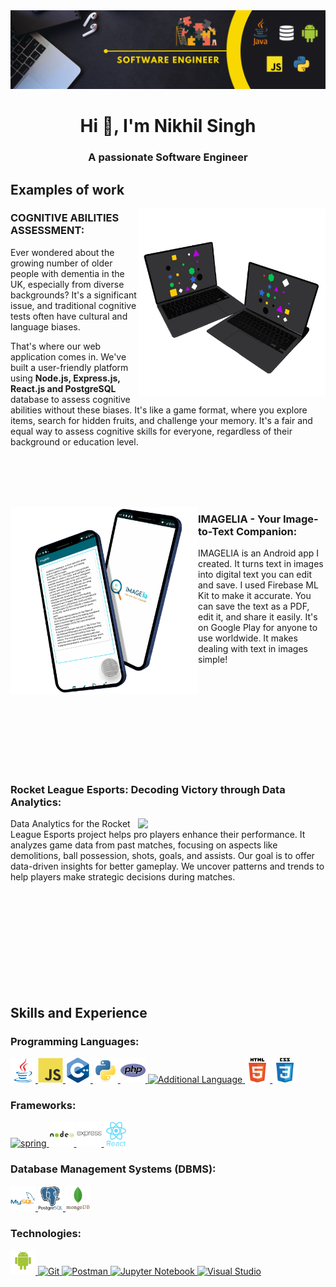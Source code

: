 <div align="center">
  <img src="https://github.com/NikhilSingh07/NikhilSingh07/blob/main/Secret/SOFTWARE%20ENGINEER%20(3).png" alt="Logo">
  <h1 >Hi 👋, I'm Nikhil Singh</h1>

  <h3>A passionate Software Engineer</h3>

</div>


## Examples of work

<img align = "right"  src = "https://github.com/NikhilSingh07/NikhilSingh07/blob/main/Secret/cognitive.gif" width = "300">

### COGNITIVE ABILITIES ASSESSMENT:  

Ever wondered about the growing number of older people with dementia in the UK, especially from diverse backgrounds? It's a significant issue, and traditional cognitive tests often have cultural and language biases. 

That's where our web application comes in. We've built a user-friendly platform using **Node.js, Express.js, React.js and PostgreSQL** database to assess cognitive abilities without these biases. It's like a game format, where you explore items, search for hidden fruits, and challenge your memory. It's a fair and equal way to assess cognitive skills for everyone, regardless of their background or education level.

<br> <!-- Add this line for extra line spacing -->
<br> <!-- Add this line for extra line spacing -->
<br> <!-- Add this line for extra line spacing -->
<br> <!-- Add this line for extra line spacing -->





<img  align = "left" src = "https://github.com/NikhilSingh07/NikhilSingh07/blob/main/Secret/Imagelia_GIF.gif" width = "300">

### IMAGELIA - Your Image-to-Text Companion:  

IMAGELIA is an Android app I created. It turns text in images into digital text you can edit and save. I used Firebase ML Kit to make it accurate. You can save the text as a PDF, edit it, and share it easily. It's on Google Play for anyone to use worldwide. It makes dealing with text in images simple!

<br> <!-- Add this line for extra line spacing -->
<br> <!-- Add this line for extra line spacing -->
<br> <!-- Add this line for extra line spacing -->
<br> <!-- Add this line for extra line spacing -->
<br> <!-- Add this line for extra line spacing -->
<br> <!-- Add this line for extra line spacing -->
<br> <!-- Add this line for extra line spacing -->
<br> <!-- Add this line for extra line spacing -->
<br> <!-- Add this line for extra line spacing -->




### Rocket League Esports: Decoding Victory through Data Analytics:  

<img align = "right" src = "https://rocketleague.media.zestyio.com/rl_platform_keyart_2019.jpg?width=1920&optimize=high" width = "300">

Data Analytics for the Rocket League Esports project helps pro players enhance their performance. It analyzes game data from past matches, focusing on aspects like demolitions, ball possession, shots, goals, and assists. Our goal is to offer data-driven insights for better gameplay. We uncover patterns and trends to help players make strategic decisions during matches.


<br> <!-- Add this line for extra line spacing -->
<br> <!-- Add this line for extra line spacing -->
<br> <!-- Add this line for extra line spacing -->
<br> <!-- Add this line for extra line spacing -->
<br> <!-- Add this line for extra line spacing -->
<br> <!-- Add this line for extra line spacing -->
<br> <!-- Add this line for extra line spacing -->
<br> <!-- Add this line for extra line spacing -->
<br> <!-- Add this line for extra line spacing -->


## Skills and Experience

<h3>Programming Languages:</h3>
<p>
  <a href="https://www.java.com" target="_blank" rel="noopener noreferrer">
    <img src="https://raw.githubusercontent.com/devicons/devicon/master/icons/java/java-original.svg" alt="Java" width="40" height="40" />
  </a>
  <a href="https://developer.mozilla.org/en-US/docs/Web/JavaScript" target="_blank" rel="noopener noreferrer">
    <img src="https://raw.githubusercontent.com/devicons/devicon/master/icons/javascript/javascript-original.svg" alt="JavaScript" width="40" height="40" />
  </a>
  <a href="https://www.w3schools.com/cpp/" target="_blank" rel="noopener noreferrer">
    <img src="https://raw.githubusercontent.com/devicons/devicon/master/icons/cplusplus/cplusplus-original.svg" alt="C++" width="40" height="40" />
  </a>
  <a href="https://www.python.org" target="_blank" rel="noopener noreferrer">
    <img src="https://raw.githubusercontent.com/devicons/devicon/master/icons/python/python-original.svg" alt="Python" width="40" height="40" />
  </a>
  <a href="https://www.php.net" target="_blank" rel="noopener noreferrer">
    <img src="https://raw.githubusercontent.com/devicons/devicon/master/icons/php/php-original.svg" alt="PHP" width="40" height="40" />
  </a>
  <!-- Include the additional link here -->
  <a href="https://db.cs.uni-tuebingen.de/teaching/ws2223/sql-is-a-programming-language/logo.svg" target="_blank" rel="noopener noreferrer">
    <img src="https://db.cs.uni-tuebingen.de/teaching/ws2223/sql-is-a-programming-language/logo.svg" alt="Additional Language" width="40" height="40" />
  </a>
  <a href="https://www.w3.org/html/" target="_blank" rel="noopener noreferrer">
    <img src="https://raw.githubusercontent.com/devicons/devicon/master/icons/html5/html5-original-wordmark.svg" alt="HTML5" width="40" height="40" />
  </a>
  <a href="https://www.w3schools.com/css/" target="_blank" rel="noopener noreferrer">
    <img src="https://raw.githubusercontent.com/devicons/devicon/master/icons/css3/css3-original-wordmark.svg" alt="CSS3" width="40" height="40" />
  </a>
</p>

<h3>Frameworks:</h3>
<p>
  <a href="https://spring.io/" target="_blank" rel="noreferrer"> <img src="https://www.vectorlogo.zone/logos/springio/springio-icon.svg" alt="spring" width="40" height="40"/> </a>
  <a href="https://nodejs.org" target="_blank" rel="noreferrer"> <img src="https://raw.githubusercontent.com/devicons/devicon/master/icons/nodejs/nodejs-original-wordmark.svg" alt="nodejs" width="40" height="40"/> </a> 
  <a href="https://expressjs.com" target="_blank" rel="noreferrer"> <img src="https://raw.githubusercontent.com/devicons/devicon/master/icons/express/express-original-wordmark.svg" alt="express" width="40" height="40"/> </a> 
  <a href="https://reactjs.org/" target="_blank" rel="noreferrer"> <img src="https://raw.githubusercontent.com/devicons/devicon/master/icons/react/react-original-wordmark.svg" alt="react" width="40" height="40"/> </a> 
</p>


<h3>Database Management Systems (DBMS):</h3>
<p>
   <a href="https://www.mysql.com/" target="_blank" rel="noreferrer"> <img src="https://raw.githubusercontent.com/devicons/devicon/master/icons/mysql/mysql-original-wordmark.svg" alt="mysql" width="40" height="40"/> </a> 
   <a href="https://www.postgresql.org" target="_blank" rel="noreferrer"> <img src="https://raw.githubusercontent.com/devicons/devicon/master/icons/postgresql/postgresql-original-wordmark.svg" alt="postgresql" width="40" height="40"/> </a>
   <a href="https://www.mongodb.com/" target="_blank" rel="noreferrer"> <img src="https://raw.githubusercontent.com/devicons/devicon/master/icons/mongodb/mongodb-original-wordmark.svg" alt="mongodb" width="40" height="40"/> </a> 
</p>

<h3>Technologies:</h3>
<p>
  <a href="https://developer.android.com" target="_blank" rel="noopener noreferrer">
    <img src="https://raw.githubusercontent.com/devicons/devicon/master/icons/android/android-original-wordmark.svg" alt="Android" width="40" height="40" />
  </a>
  <a href="https://git-scm.com/" target="_blank" rel="noopener noreferrer">
    <img src="https://www.vectorlogo.zone/logos/git-scm/git-scm-icon.svg" alt="Git" width="40" height="40" />
  </a>
  <a href="https://postman.com" target="_blank" rel="noopener noreferrer">
    <img src="https://www.vectorlogo.zone/logos/getpostman/getpostman-icon.svg" alt="Postman" width="40" height="40" />
  </a>
  <a href="https://jupyter.org/" target="_blank" rel="noopener noreferrer">
    <img src="https://www.vectorlogo.zone/logos/jupyter/jupyter-icon.svg" alt="Jupyter Notebook" width="40" height="40" />
  </a>
  <a href="https://visualstudio.microsoft.com/" target="_blank" rel="noopener noreferrer">
    <img src="https://www.vectorlogo.zone/logos/visualstudio_code/visualstudio_code-icon.svg" alt="Visual Studio" width="40" height="40" />
  </a>
</p>











